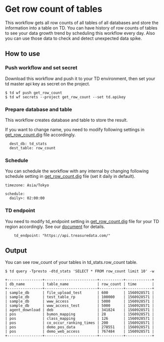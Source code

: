 # Get row count of tables
This workflow gets all row counts of all tables of all databases and store the information into a table on TD. You can have history of row counts of tables to see your data growth trend by scheduling this workflow every day. Also you can use those data to check and detect unexpected data spike.

## How to use
### Push workflow and set secret
Download this workflow and push it to your TD environment, then set your td master api key as secret on the project.
```
$ td wf push get_row_count
$ td wf secrets --project get_row_count --set td.apikey
```

### Prepare database and table
This workflow creates database and table to store the result.

If you want to change name, you need to modify following settings in [get_row_count.dig](get_row_count.dig) file accordingly.
```
  dest_db: td_stats
  dest_table: row_count
```

### Schedule
You can schedule the workflow with any internal by changing following schedule setting in [get_row_count.dig](get_row_count.dig) file (set it daily in default).
```
timezone: Asia/Tokyo

schedule:
  daily>: 02:00:00
```

### TD endpoint
You need to modify td_endpoint setting in [get_row_count.dig](get_row_count.dig) file for your TD region accordingly. See our [document](https://support.treasuredata.com/hc/en-us/articles/360001474288-Sites-and-Endpoints#Endpoints) for details.
```
    td_endpoint: "https://api.treasuredata.com/"
```

## Output
You can see row_count of your tables in td_stats.row_count table.
```
$ td query -Tpresto -dtd_stats 'SELECT * FROM row_count limit 10' -w

+----------------+------------------------+-----------+------------+
| db_name        | table_name             | row_count | time       |
+----------------+------------------------+-----------+------------+
| sample_db      | file_upload_test       | 600       | 1560928571 |
| sample_db      | test_table_rp          | 100000    | 1560928571 |
| sample_db      | www_access             | 5000      | 1560928571 |
| sample_db      | www_access_test        | 5000      | 1560928571 |
| agent_download | deb                    | 341824    | 1560928571 |
| pos            | bumon_mapping          | 28        | 1560928571 |
| pos            | class_mapping          | 126       | 1560928571 |
| pos            | co_occur_ranking_times | 200       | 1560928571 |
| pos            | demo_pos_data          | 278551    | 1560928571 |
| pos            | demo_web_access        | 767484    | 1560928571 |
+----------------+------------------------+-----------+------------+
```
